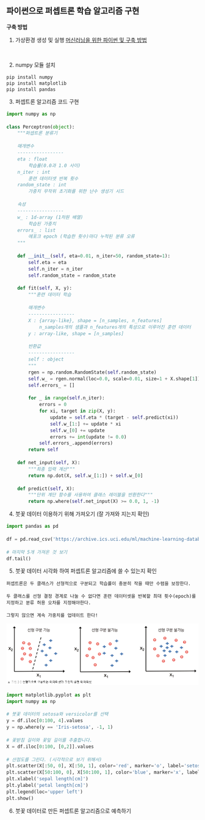 ## 파이썬으로 퍼셉트론 학습 알고리즘 구현

**구축 방법**

1. 가상환경 생성 및 실행
[머신러닝을 위한 파이썬 및 구축 방법](https://github.com/cwadven/Machine_Learning/blob/master/ML/chapter1/1_5_machine_python.md "머신러닝을 위한 파이썬 및 구축 방법")
<br>

2. numpy 모듈 설치
~~~
pip install numpy
pip install matplotlib
pip install pandas
~~~

3. 퍼셉트론 알고리즘 코드 구현

```python
import numpy as np

class Perceptron(object):
    """퍼셉트론 분류기

    매개변수
    -----------------
    eta : float
        학습률(0.0과 1.0 사이)
    n_iter : int
        훈련 데이터셋 반복 횟수
    random_state : int
        가중치 무작위 초기화를 위한 난수 생성기 시드
    
    속성
    -----------------
    w_ : 1d-array (1차원 배열)
        학습된 가중치
    errors_ : list
        에포크 epoch (학습한 횟수)마다 누적된 분류 오류
    """

    def __init__(self, eta=0.01, n_iter=50, random_state=1):
        self.eta = eta
        self.n_iter = n_iter
        self.random_state = random_state
    
    def fit(self, X, y):
        """훈련 데이터 학습

        매개변수
        -----------------
        X : {array-like}, shape = [n_samples, n_features]
            n_samples개의 샘플과 n_features개의 특성으로 이루어진 훈련 데이터
        y : array-like, shape = [n_samples]

        반환값
        -----------------
        self : object
        """
        rgen = np.random.RandomState(self.random_state)
        self.w_ = rgen.normal(loc=0.0, scale=0.01, size=1 + X.shape[1])
        self.errors_ = []

        for _ in range(self.n_iter):
            errors = 0
            for xi, target in zip(X, y):
                update = self.eta * (target - self.predict(xi))
                self.w_[1:] += update * xi
                self.w_[0] += update
                errors += int(update != 0.0)
            self.errors_.append(errors)
        return self

    def net_input(self, X):
        """최종 입력 계산"""
        return np.dot(X, self.w_[1:]) + self.w_[0]
    
    def predict(self, X):
        """단위 계단 함수를 사용하여 클래스 레이블을 반환한다"""
        return np.where(self.net_input(X) >= 0.0, 1, -1)
```

4. 붓꽃 데이터 이용하기 위해 가져오기 (잘 가져와 지는지 확인)

```python
import pandas as pd

df = pd.read_csv('https://archive.ics.uci.edu/ml/machine-learning-databases/iris/iris.data', header=None)

# 마지막 5개 가져온 것 보기
df.tail()
```

5. 붓꽃 데이터 시각화 하여 퍼셉트론 알고리즘에 쓸 수 있는지 확인

~~~
퍼셉트론은 두 클래스가 선형적으로 구분되고 학습률이 충분히 작을 때만 수렴을 보장한다.

두 클래스를 선형 결정 경계로 나눌 수 없다면 훈련 데이터셋을 반복할 최대 횟수(epoch)를 지정하고 분류 허용 오차를 지정해야한다.

그렇지 않으면 계속 가중치를 업데이트 한다!
~~~

<img src="https://github.com/cwadven/Machine_Learning/blob/master/ML/chapter2/img/linear.PNG" alt="drawing" width="600"/><br>

```python
import matplotlib.pyplot as plt
import numpy as np

# 붓꽃 데이터의 setosa와 versicolor를 선택
y = df.iloc[0:100, 4].values
y = np.where(y == 'Iris-setosa', -1, 1)

# 꽃받침 길이와 꽃잎 길이를 추출합니다.
X = df.iloc[0:100, [0,2]].values

# 산점도를 그린다. (시각적으로 보기 위해서)
plt.scatter(X[:50, 0], X[:50, 1], color='red', marker='o', label='setosa')
plt.scatter(X[50:100, 0], X[50:100, 1], color='blue', marker='x', label='versicolor')
plt.xlabel('sepal length[cm]')
plt.ylabel('petal length[cm]')
plt.legend(loc='upper left')
plt.show()
```

6. 붓꽃 데이터로 만든 퍼셉트론 알고리즘으로 예측하기